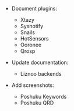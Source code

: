 - Document plugins:
    - Xtazy
    - Sysnotify
    - Snails
    - HotSensors
    - Ooronee
    - Qrosp

- Update documentation:
    - Liznoo backends

- Add screenshots:
    - Poshuku Keywords
    - Poshuku QRD
